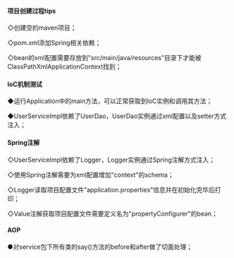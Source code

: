 #### 项目创建过程tips
◇创建空的maven项目；

◇pom.xml添加Spring相关依赖；

◇bean的xml配置需要存放到"src/main/java/resources"目录下才能被ClassPathXmlApplicationContext找到；


#### IoC机制测试
◆运行Application中的main方法，可以正常获取到IoC实例和调用其方法；

◆UserServiceImpl依赖了UserDao，UserDao实例通过xml配置以及setter方式注入；


#### Spring注解
◇UserServiceImpl依赖了Logger，Logger实例通过Spring注解方式注入；

◇使用Spring注解需要为xml配置增加"context"的schema；

◇Logger读取项目配置文件"application.properties"信息并在初始化完毕后打印；

◇Value注解获取项目配置文件需要定义名为"propertyConfigurer"的bean；


#### AOP
●对service包下所有类的say()方法的before和after做了切面处理；
